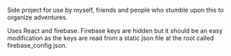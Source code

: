 Side project for use by myself, friends and people who stumble upon this to organize adventures.

Uses React and firebase. Firebase keys are hidden but it should be an easy modification as the keys are read from a static json file at the root called firebase_config.json.
